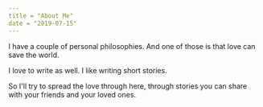 ```yaml
---
title = "About Me"
date = "2019-07-15"
---
```


I have a couple of personal philosophies. And one of those is that love can save the world. 

I love to write as well. I like writing short stories. 

So I'll try to spread the love through here, through stories you can share with your friends and your loved ones.

